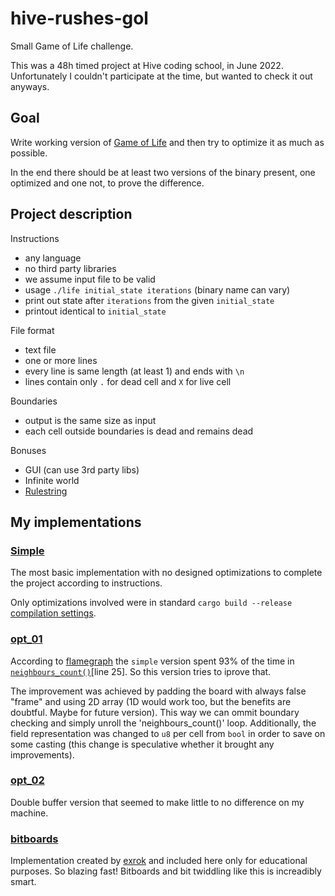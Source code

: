 # hive-rushes-gol
Small Game of Life challenge.

This was a 48h timed project at Hive coding school, in June 2022. Unfortunately I couldn't participate at the time, but wanted to check it out anyways.


## Goal
Write working version of [Game of Life](https://en.wikipedia.org/wiki/Conway%27s_Game_of_Life) and then try to optimize it as much as possible.

In the end there should be at least two versions of the binary present, one optimized and one not, to prove the difference.

## Project description
Instructions
- any language
- no third party libraries
- we assume input file to be valid
- usage `./life initial_state iterations` (binary name can vary)
- print out state after `iterations` from the given `initial_state`
- printout identical to `initial_state`

File format
- text file
- one or more lines
- every line is same length (at least 1) and ends with `\n`
- lines contain only `.` for dead cell and `X` for live cell

Boundaries
- output is the same size as input
- each cell outside boundaries is dead and remains dead

Bonuses
- GUI (can use 3rd party libs)
- Infinite world
- [Rulestring](https://conwaylife.com/wiki/Rulestring)

## My implementations

### [Simple](simple/)
The most basic implementation with no designed optimizations to complete the project according to instructions.

Only optimizations involved were in standard `cargo build --release` [compilation settings](https://doc.rust-lang.org/cargo/reference/profiles.html#release).


### [opt_01](opt_01/)
According to [flamegraph](https://github.com/flamegraph-rs/flamegraph) the `simple` version spent 93% of the time in [`neighbours_count()`](simple/src/main.rs)[line 25]. So this version tries to iprove that.

The improvement was achieved by padding the board with always false "frame" and using 2D array (1D would work too, but the benefits are doubtful. Maybe for future version). This way we can ommit boundary checking and simply unroll the 'neighbours_count()' loop. Additionally, the field representation was changed to `u8` per cell from `bool` in order to save on some casting (this change is speculative whether it brought any improvements).

### [opt_02](opt_02/)
Double buffer version that seemed to make little to no difference on my machine.

### [bitboards](bitboards/)
Implementation created by [exrok](https://github.com/exrok) and included here only for educational purposes.
So blazing fast! Bitboards and bit twiddling like this is increadibly smart.